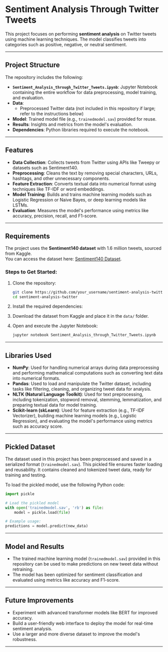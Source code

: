 # Sentiment Analysis Through Twitter Tweets

This project focuses on performing **sentiment analysis** on Twitter tweets using machine learning techniques. The model classifies tweets into categories such as positive, negative, or neutral sentiment.

---

## Project Structure

The repository includes the following:

- **`Sentiment_Analysis_through_Twitter_Tweets.ipynb`**: Jupyter Notebook containing the entire workflow for data preprocessing, model training, and evaluation.
- **Data**:
  - Preprocessed Twitter data (not included in this repository if large; refer to the instructions below)
- **Model**: Trained model file (e.g., `trainedmodel.sav`) provided for reuse.
- **Results**: Insights and metrics from the model's evaluation.
- **Dependencies**: Python libraries required to execute the notebook.

---

## Features

- **Data Collection**: Collects tweets from Twitter using APIs like Tweepy or datasets such as Sentiment140.
- **Preprocessing**: Cleans the text by removing special characters, URLs, hashtags, and other unnecessary components.
- **Feature Extraction**: Converts textual data into numerical format using techniques like TF-IDF or word embeddings.
- **Model Training**: Builds and trains machine learning models such as Logistic Regression or Naive Bayes, or deep learning models like LSTMs.
- **Evaluation**: Measures the model's performance using metrics like accuracy, precision, recall, and F1-score.

---

## Requirements

The project uses the **Sentiment140 dataset** with 1.6 million tweets, sourced from Kaggle.  
You can access the dataset here: [Sentiment140 Dataset](https://www.kaggle.com/datasets/kazanova/sentiment140).

### Steps to Get Started:

1. Clone the repository:
   ```bash
   git clone https://github.com/your_username/sentiment-analysis-twitter.git
   cd sentiment-analysis-twitter
   ```

2. Install the required dependencies:

3. Download the dataset from Kaggle and place it in the `data/` folder.

4. Open and execute the Jupyter Notebook:
   ```bash
   jupyter notebook Sentiment_Analysis_through_Twitter_Tweets.ipynb
   ```

---

## Libraries Used

- **NumPy**: Used for handling numerical arrays during data preprocessing and performing mathematical computations such as converting text data into numerical formats.
- **Pandas**: Used to load and manipulate the Twitter dataset, including tasks like filtering, cleaning, and organizing tweet data for analysis.
- **NLTK (Natural Language Toolkit)**: Used for text preprocessing, including tokenization, stopword removal, stemming, lemmatization, and preparing textual data for model training.
- **Scikit-learn (skLearn)**: Used for feature extraction (e.g., TF-IDF Vectorizer), building machine learning models (e.g., Logistic Regression), and evaluating the model's performance using metrics such as accuracy score.

---

## Pickled Dataset

The dataset used in this project has been preprocessed and saved in a serialized format (`trainedmodel.sav`). This pickled file ensures faster loading and reusability. It contains cleaned and tokenized tweet data, ready for training and testing.

To load the pickled model, use the following Python code:
```python
import pickle

# Load the pickled model
with open('trainedmodel.sav', 'rb') as file:
    model = pickle.load(file)

# Example usage:
predictions = model.predict(new_data)
```

---

## Model and Results

- The trained machine learning model (`trainedmodel.sav`) provided in this repository can be used to make predictions on new tweet data without retraining.
- The model has been optimized for sentiment classification and evaluated using metrics like accuracy and F1-score.

---

## Future Improvements

- Experiment with advanced transformer models like BERT for improved accuracy.
- Build a user-friendly web interface to deploy the model for real-time sentiment analysis.
- Use a larger and more diverse dataset to improve the model's robustness.

---
